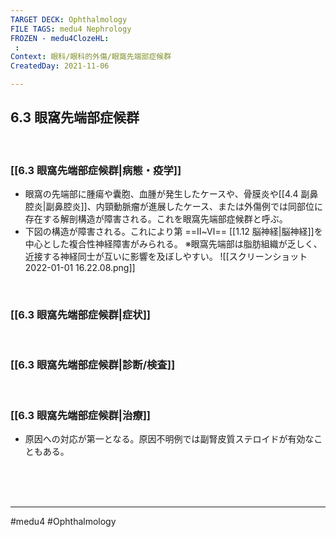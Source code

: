 ```yaml
---
TARGET DECK: Ophthalmology
FILE TAGS: medu4 Nephrology
FROZEN - medu4ClozeHL:
 : 
Context: 眼科/眼科的外傷/眼窩先端部症候群
CreatedDay: 2021-11-06

---
```


## 6.3 眼窩先端部症候群

<br>

### [[6.3 眼窩先端部症候群|病態・疫学]]
* 眼窩の先端部に腫瘍や囊胞、血腫が発生したケースや、骨膜炎や[[4.4 副鼻腔炎|副鼻腔炎]]、内頸動脈瘤が進展したケース、または外傷例では同部位に存在する解剖構造が障害される。これを眼窩先端部症候群と呼ぶ。
* 下図の構造が障害される。これにより第 ==Ⅱ~Ⅵ== [[1.12 脳神経|脳神経]]を中心とした複合性神経障害がみられる。
※眼窩先端部は脂肪組織が乏しく、近接する神経同士が互いに影響を及ぼしやすい。
![[スクリーンショット 2022-01-01 16.22.08.png]]
<!--ID: 1636198864216-->



<br>

### [[6.3 眼窩先端部症候群|症状]]



<br>

### [[6.3 眼窩先端部症候群|診断/検査]]


<br>

### [[6.3 眼窩先端部症候群|治療]]
* 原因への対応が第一となる。原因不明例では副腎皮質ステロイドが有効なこともある。
 

<br><br><br>

---
#medu4 #Ophthalmology 
